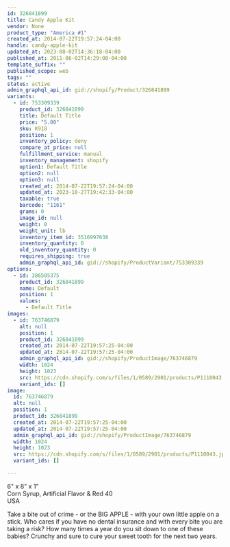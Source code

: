 ```yaml
---
id: 326841899
title: Candy Apple Kit
vendor: None
product_type: "America #1"
created_at: 2014-07-22T19:57:24-04:00
handle: candy-apple-kit
updated_at: 2023-08-02T14:36:18-04:00
published_at: 2011-06-02T14:29:00-04:00
template_suffix: ""
published_scope: web
tags: ""
status: active
admin_graphql_api_id: gid://shopify/Product/326841899
variants:
  - id: 753309339
    product_id: 326841899
    title: Default Title
    price: "5.00"
    sku: K918
    position: 1
    inventory_policy: deny
    compare_at_price: null
    fulfillment_service: manual
    inventory_management: shopify
    option1: Default Title
    option2: null
    option3: null
    created_at: 2014-07-22T19:57:24-04:00
    updated_at: 2023-10-27T19:42:33-04:00
    taxable: true
    barcode: "1161"
    grams: 0
    image_id: null
    weight: 0
    weight_unit: lb
    inventory_item_id: 3516997638
    inventory_quantity: 0
    old_inventory_quantity: 0
    requires_shipping: true
    admin_graphql_api_id: gid://shopify/ProductVariant/753309339
options:
  - id: 386505375
    product_id: 326841899
    name: Default
    position: 1
    values:
      - Default Title
images:
  - id: 763746879
    alt: null
    position: 1
    product_id: 326841899
    created_at: 2014-07-22T19:57:25-04:00
    updated_at: 2014-07-22T19:57:25-04:00
    admin_graphql_api_id: gid://shopify/ProductImage/763746879
    width: 1024
    height: 1023
    src: https://cdn.shopify.com/s/files/1/0589/2901/products/P1110043.jpeg?v=1406073445
    variant_ids: []
image:
  id: 763746879
  alt: null
  position: 1
  product_id: 326841899
  created_at: 2014-07-22T19:57:25-04:00
  updated_at: 2014-07-22T19:57:25-04:00
  admin_graphql_api_id: gid://shopify/ProductImage/763746879
  width: 1024
  height: 1023
  src: https://cdn.shopify.com/s/files/1/0589/2901/products/P1110043.jpeg?v=1406073445
  variant_ids: []

---
```


6" x 8" x 1"  
Corn Syrup, Artificial Flavor & Red 40  
USA

Take a bite out of crime \- or the BIG APPLE \- with your own little apple on a stick. Who cares if you have no dental insurance and with every bite you are taking a risk? How many times a year do you sit down to one of these babies? Crunchy and sure to cure your sweet tooth for the next two years.